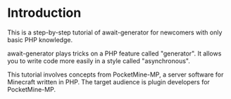 # Introduction

This is a step-by-step tutorial of await-generator
for newcomers with only basic PHP knowledge.

await-generator plays tricks on a PHP feature called "generator".
It allows you to write code more easily in a style called "asynchronous".

This tutorial involves concepts from PocketMine-MP,
a server software for Minecraft written in PHP.
The target audience is plugin developers for PocketMine-MP.
